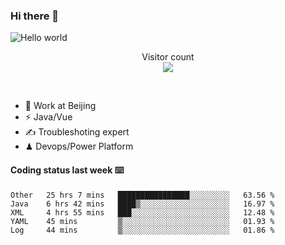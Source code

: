 ### Hi there 👋

<img src="https://raw.githubusercontent.com/sagar-viradiya/sagar-viradiya/master/resources/banner.png" alt="Hello world">
<p align="center"> 
  Visitor count<br/>
  <img src="https://profile-counter.glitch.me/youszoe/count.svg" />
</p>
<br/>

- 🍻 Work at Beijing 
- ⚡  Java/Vue
- ✍️  Troubleshoting expert
- ♟  Devops/Power Platform 

#### Coding status last week ⌨️

<!--START_SECTION:waka-->
```text
Other   25 hrs 7 mins   ████████████████░░░░░░░░░   63.56 % 
Java    6 hrs 42 mins   ████▒░░░░░░░░░░░░░░░░░░░░   16.97 % 
XML     4 hrs 55 mins   ███░░░░░░░░░░░░░░░░░░░░░░   12.48 % 
YAML    45 mins         ▒░░░░░░░░░░░░░░░░░░░░░░░░   01.93 % 
Log     44 mins         ▒░░░░░░░░░░░░░░░░░░░░░░░░   01.86 % 
```
<!--END_SECTION:waka-->

<br/>
<center><img src="http://ghchart.rshah.org/409ba5/yousazoe" alt="" /></center>


